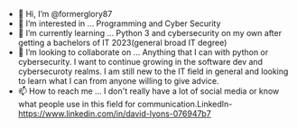 - 👋 Hi, I’m @formerglory87
- 👀 I’m interested in ... Programming and Cyber Security 
- 🌱 I’m currently learning ... Python 3 and cybersecurity on my own after getting a bachelors of IT 2023(general broad IT degree)
- 💞️ I’m looking to collaborate on ... Anything that I can with python or cybersecurity. I want to continue growing in the software dev and cybersecuroty realms. I am still new to the IT field in general and looking to learn what I can from anyone willing to give advice.
- 📫 How to reach me ... I don't really have a lot of social media or know what people use in this field for communication.LinkedIn- https://www.linkedin.com/in/david-lyons-076947b7

<!---
formerglory87/formerglory87 is a ✨ special ✨ repository because its `README.md` (this file) appears on your GitHub profile.
You can click the Preview link to take a look at your changes.
--->
